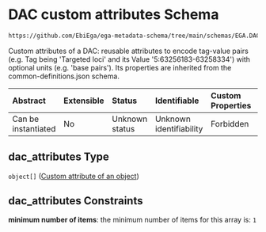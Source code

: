 # DAC custom attributes Schema

```txt
https://github.com/EbiEga/ega-metadata-schema/tree/main/schemas/EGA.DAC.json#/properties/dac_attributes
```

Custom attributes of a DAC: reusable attributes to encode tag-value pairs (e.g. Tag being 'Targeted loci' and its Value '5:63256183-63258334') with optional units (e.g. 'base pairs'). Its properties are inherited from the common-definitions.json schema.

| Abstract            | Extensible | Status         | Identifiable            | Custom Properties | Additional Properties | Access Restrictions | Defined In                                                             |
| :------------------ | :--------- | :------------- | :---------------------- | :---------------- | :-------------------- | :------------------ | :--------------------------------------------------------------------- |
| Can be instantiated | No         | Unknown status | Unknown identifiability | Forbidden         | Forbidden             | none                | [EGA.DAC.json\*](../../../schemas/EGA.DAC.json "open original schema") |

## dac\_attributes Type

`object[]` ([Custom attribute of an object](ega-12-definitions-custom-attribute-of-an-object.md))

## dac\_attributes Constraints

**minimum number of items**: the minimum number of items for this array is: `1`
